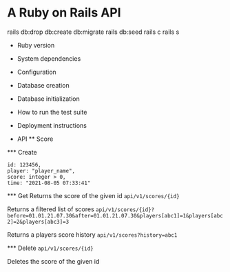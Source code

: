 # A Ruby on Rails API

rails db:drop db:create db:migrate rails db:seed
rails c
rails s

- Ruby version

- System dependencies

- Configuration

- Database creation

- Database initialization

- How to run the test suite

- Deployment instructions

- API
** Score
  
*** Create

```
id: 123456,
player: "player_name",
score: integer > 0,
time: "2021-08-05 07:33:41"
```

*** Get
Returns the score of the given id
`api/v1/scores/{id}`

Returns a filtered list of scores
`api/v1/scores/{id}?before=01.01.21.07.30&after=01.01.21.07.30&players[abc1]=1&players[abc2]=2&players[abc3]=3`

Returns a players score history
`api/v1/scores?history=abc1`

*** Delete
`api/v1/scores/{id}`

Deletes the score of the given id
